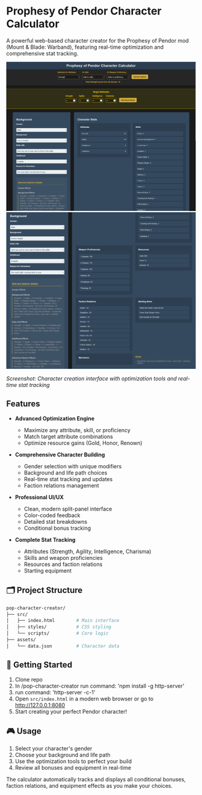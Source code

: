 # Prophesy of Pendor Character Calculator

A powerful web-based character creator for the Prophesy of Pendor mod (Mount & Blade: Warband), featuring real-time optimization and comprehensive stat tracking.

![Character Creator Interface](/images/UI-StartPage.png)
![Character Creator Interface](/images/UI-Choices.png)

*Screenshot: Character creation interface with optimization tools and real-time stat tracking*

## Features

- **Advanced Optimization Engine**
  - Maximize any attribute, skill, or proficiency
  - Match target attribute combinations
  - Optimize resource gains (Gold, Honor, Renown)

- **Comprehensive Character Building**
  - Gender selection with unique modifiers
  - Background and life path choices
  - Real-time stat tracking and updates
  - Faction relations management

- **Professional UI/UX**
  - Clean, modern split-panel interface
  - Color-coded feedback
  - Detailed stat breakdowns
  - Conditional bonus tracking

- **Complete Stat Tracking**
  - Attributes (Strength, Agility, Intelligence, Charisma)
  - Skills and weapon proficiencies
  - Resources and faction relations
  - Starting equipment

## 🗂️ Project Structure

```bash
pop-character-creator/
├── src/
│   ├── index.html        # Main interface
│   ├── styles/           # CSS styling
│   └── scripts/          # Core logic
├── assets/
│   └── data.json         # Character data
```

## 🚀 Getting Started

1. Clone repo
2. In /pop-character-creator run command: 'npm install -g http-server'
3. run command: 'http-server -c-1'      
2. Open `src/index.html` in a modern web browser or go to http://127.0.0.1:8080
3. Start creating your perfect Pendor character!

## 🎮 Usage

1. Select your character's gender
2. Choose your background and life path
3. Use the optimization tools to perfect your build
4. Review all bonuses and equipment in real-time

The calculator automatically tracks and displays all conditional bonuses, faction relations, and equipment effects as you make your choices.
 
